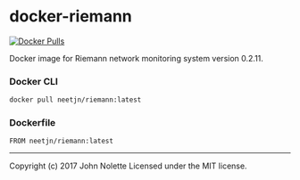 # docker-riemann

[![Docker Pulls](https://img.shields.io/docker/pulls/mashape/kong.svg)](https://hub.docker.com/r/neetjn/riemann)

Docker image for Riemann network monitoring system version 0.2.11.

### Docker CLI
```bash
docker pull neetjn/riemann:latest
```

### Dockerfile
```
FROM neetjn/riemann:latest
```

---
Copyright (c) 2017 John Nolette Licensed under the MIT license.
